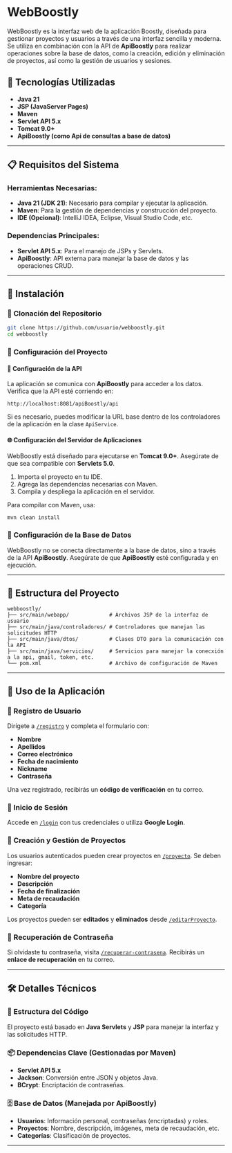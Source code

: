 # WebBoostly

WebBoostly es la interfaz web de la aplicación Boostly, diseñada para gestionar proyectos y usuarios a través de una interfaz sencilla y moderna. Se utiliza en combinación con la API de **ApiBoostly** para realizar operaciones sobre la base de datos, como la creación, edición y eliminación de proyectos, así como la gestión de usuarios y sesiones.

## 🚀 Tecnologías Utilizadas

- **Java 21**
- **JSP (JavaServer Pages)**
- **Maven**
- **Servlet API 5.x**
- **Tomcat 9.0+**
- **ApiBoostly (como Api de consultas a base de datos)**

---

## 📋 Requisitos del Sistema

### Herramientas Necesarias:
- **Java 21 (JDK 21)**: Necesario para compilar y ejecutar la aplicación.
- **Maven**: Para la gestión de dependencias y construcción del proyecto.
- **IDE (Opcional)**: IntelliJ IDEA, Eclipse, Visual Studio Code, etc.

### Dependencias Principales:
- **Servlet API 5.x**: Para el manejo de JSPs y Servlets.
- **ApiBoostly**: API externa para manejar la base de datos y las operaciones CRUD.

---

## 📌 Instalación

### 🔹 Clonación del Repositorio
```bash
git clone https://github.com/usuario/webboostly.git
cd webboostly
```

### 🔹 Configuración del Proyecto
#### 📡 Configuración de la API
La aplicación se comunica con **ApiBoostly** para acceder a los datos. Verifica que la API esté corriendo en:

```plaintext
http://localhost:8081/apiBoostly/api
```

Si es necesario, puedes modificar la URL base dentro de los controladores de la aplicación en la clase `ApiService`.

#### 🌐 Configuración del Servidor de Aplicaciones
WebBoostly está diseñado para ejecutarse en **Tomcat 9.0+**. Asegúrate de que sea compatible con **Servlets 5.0**.

1. Importa el proyecto en tu IDE.
2. Agrega las dependencias necesarias con Maven.
3. Compila y despliega la aplicación en el servidor.

Para compilar con Maven, usa:
```bash
mvn clean install
```

### 🔹 Configuración de la Base de Datos
WebBoostly no se conecta directamente a la base de datos, sino a través de la API **ApiBoostly**. Asegúrate de que **ApiBoostly** esté configurada y en ejecución.

---

## 📂 Estructura del Proyecto

```
webboostly/
├── src/main/webapp/             # Archivos JSP de la interfaz de usuario
├── src/main/java/controladores/ # Controladores que manejan las solicitudes HTTP
├── src/main/java/dtos/          # Clases DTO para la comunicación con la API
├── src/main/java/servicios/     # Servicios para manejar la conecxión a la api, gmail, token, etc.
└── pom.xml                      # Archivo de configuración de Maven
```

---

## 🎯 Uso de la Aplicación

### 🔹 Registro de Usuario
Dirígete a [`/registro`](http://localhost:8080/registro) y completa el formulario con:
- **Nombre**
- **Apellidos**
- **Correo electrónico**
- **Fecha de nacimiento**
- **Nickname**
- **Contraseña**

Una vez registrado, recibirás un **código de verificación** en tu correo.

### 🔹 Inicio de Sesión
Accede en [`/login`](http://localhost:8080/login) con tus credenciales o utiliza **Google Login**.

### 🔹 Creación y Gestión de Proyectos

Los usuarios autenticados pueden crear proyectos en [`/proyecto`](http://localhost:8080/proyecto). Se deben ingresar:
- **Nombre del proyecto**
- **Descripción**
- **Fecha de finalización**
- **Meta de recaudación**
- **Categoría**

Los proyectos pueden ser **editados** y **eliminados** desde [`/editarProyecto`](http://localhost:8080/editarProyecto).

### 🔹 Recuperación de Contraseña
Si olvidaste tu contraseña, visita [`/recuperar-contrasena`](http://localhost:8080/recuperar-contrasena). Recibirás un **enlace de recuperación** en tu correo.

---

## 🛠️ Detalles Técnicos

### 📁 Estructura del Código
El proyecto está basado en **Java Servlets** y **JSP** para manejar la interfaz y las solicitudes HTTP.

### 📦 Dependencias Clave (Gestionadas por Maven)
- **Servlet API 5.x**
- **Jackson**: Conversión entre JSON y objetos Java.
- **BCrypt**: Encriptación de contraseñas.

### 🗄️ Base de Datos (Manejada por ApiBoostly)
- **Usuarios**: Información personal, contraseñas (encriptadas) y roles.
- **Proyectos**: Nombre, descripción, imágenes, meta de recaudación, etc.
- **Categorías**: Clasificación de proyectos.

---

